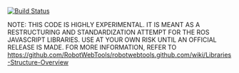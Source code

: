 [![Build Status](https://api.travis-ci.org/RobotWebTools/roslibjs.png)](https://travis-ci.org/RobotWebTools/roslibjs)

NOTE: THIS CODE IS HIGHLY EXPERIMENTAL. IT IS MEANT AS A RESTRUCTURING AND STANDARDIZATION ATTEMPT FOR THE ROS JAVASCRIPT LIBRARIES. USE AT YOUR OWN RISK UNTIL AN OFFICIAL RELEASE IS MADE. FOR MORE INFORMATION, REFER TO https://github.com/RobotWebTools/robotwebtools.github.com/wiki/Libraries-Structure-Overview

